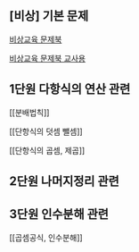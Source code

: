 ## [비상] 기본 문제

<a href="/pdf/2025/비상교육 문제북.pdf">비상교육 문제북</a>

<a href="/pdf/2025/비상교육 문제북 교사용.pdf">비상교육 문제북 교사용</a>
## 1단원 다항식의 연산 관련

[[분배법칙]]


[[단항식의 덧셈 뺄셈]]


[[단항식의 곱셈, 제곱]]

## 2단원 나머지정리 관련 



## 3단원 인수분해 관련

[[곱셈공식, 인수분해]]